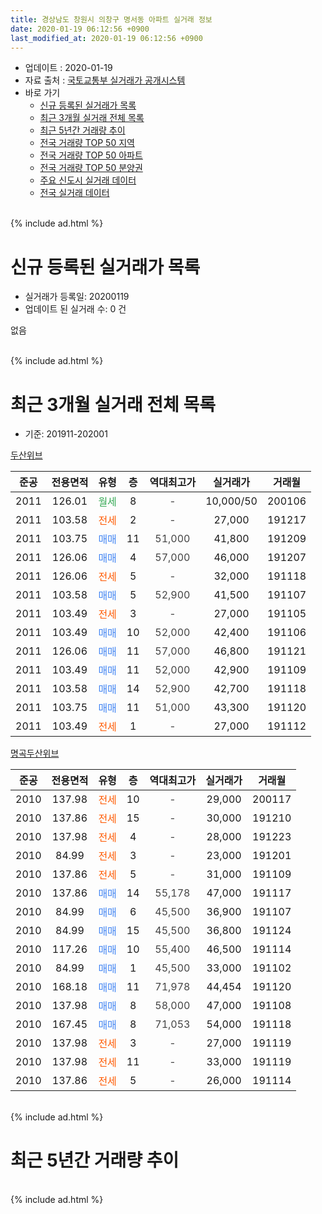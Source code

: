 ```yaml
---
title: 경상남도 창원시 의창구 명서동 아파트 실거래 정보
date: 2020-01-19 06:12:56 +0900
last_modified_at: 2020-01-19 06:12:56 +0900
---
```


* 업데이트 : 2020-01-19
* 자료 출처 : [국토교통부 실거래가 공개시스템](http://rt.molit.go.kr)
* 바로 가기
    * [신규 등록된 실거래가 목록](#신규-등록된-실거래가-목록)
    * [최근 3개월 실거래 전체 목록](#최근-3개월-실거래-전체-목록)
    * [최근 5년간 거래량 추이](#최근-5년간-거래량-추이)
    * [전국 거래량 TOP 50 지역](https://apt-info.github.io/apt-trade-info/최근-3개월-전국에서-가장-거래가-많이-발생한-지역)
    * [전국 거래량 TOP 50 아파트](https://apt-info.github.io/apt-trade-info/최근-3개월-전국에서-가장-거래가-많이-발생한-아파트)
    * [전국 거래량 TOP 50 분양권](https://apt-info.github.io/apt-trade-info/최근-3개월-전국에서-가장-거래가-많이-발생한-분양권)
    * [주요 신도시 실거래 데이터](https://apt-info.github.io/apt-trade-info/주요-신도시)
    * [전국 실거래 데이터](https://apt-info.github.io/apt-trade-info/전국)
<br>
{% include ad.html %}
<br>

# 신규 등록된 실거래가 목록
* 실거래가 등록일: 20200119
* 업데이트 된 실거래 수: 0 건

없음

<br>
{% include ad.html %}
<br>

# 최근 3개월 실거래 전체 목록
* 기준: 201911-202001


[두산위브](https://search.naver.com/search.naver?query=%EA%B2%BD%EC%83%81%EB%82%A8%EB%8F%84+%EC%B0%BD%EC%9B%90%EC%8B%9C+%EC%9D%98%EC%B0%BD%EA%B5%AC+%EB%AA%85%EC%84%9C%EB%8F%99+%EB%91%90%EC%82%B0%EC%9C%84%EB%B8%8C)

|준공|전용면적|유형|층|역대최고가|실거래가|거래월|
|:---:|:---:|:---:|:---:|:---:|:---:|:---:|
|2011|126.01|<span style="color:#34a853">월세</span>|8|<span style="color:#444444">-</span>|10,000/50|200106|
|2011|103.58|<span style="color:#ff5a00">전세</span>|2|<span style="color:#444444">-</span>|27,000|191217|
|2011|103.75|<span style="color:#4285f3">매매</span>|11|<span style="color:#444444">51,000</span>|41,800|191209|
|2011|126.06|<span style="color:#4285f3">매매</span>|4|<span style="color:#444444">57,000</span>|46,000|191207|
|2011|126.06|<span style="color:#ff5a00">전세</span>|5|<span style="color:#444444">-</span>|32,000|191118|
|2011|103.58|<span style="color:#4285f3">매매</span>|5|<span style="color:#444444">52,900</span>|41,500|191107|
|2011|103.49|<span style="color:#ff5a00">전세</span>|3|<span style="color:#444444">-</span>|27,000|191105|
|2011|103.49|<span style="color:#4285f3">매매</span>|10|<span style="color:#444444">52,000</span>|42,400|191106|
|2011|126.06|<span style="color:#4285f3">매매</span>|11|<span style="color:#444444">57,000</span>|46,800|191121|
|2011|103.49|<span style="color:#4285f3">매매</span>|11|<span style="color:#444444">52,000</span>|42,900|191109|
|2011|103.58|<span style="color:#4285f3">매매</span>|14|<span style="color:#444444">52,900</span>|42,700|191118|
|2011|103.75|<span style="color:#4285f3">매매</span>|11|<span style="color:#444444">51,000</span>|43,300|191120|
|2011|103.49|<span style="color:#ff5a00">전세</span>|1|<span style="color:#444444">-</span>|27,000|191112|

[명곡두산위브](https://search.naver.com/search.naver?query=%EA%B2%BD%EC%83%81%EB%82%A8%EB%8F%84+%EC%B0%BD%EC%9B%90%EC%8B%9C+%EC%9D%98%EC%B0%BD%EA%B5%AC+%EB%AA%85%EC%84%9C%EB%8F%99+%EB%AA%85%EA%B3%A1%EB%91%90%EC%82%B0%EC%9C%84%EB%B8%8C)

|준공|전용면적|유형|층|역대최고가|실거래가|거래월|
|:---:|:---:|:---:|:---:|:---:|:---:|:---:|
|2010|137.98|<span style="color:#ff5a00">전세</span>|10|<span style="color:#444444">-</span>|29,000|200117|
|2010|137.86|<span style="color:#ff5a00">전세</span>|15|<span style="color:#444444">-</span>|30,000|191210|
|2010|137.98|<span style="color:#ff5a00">전세</span>|4|<span style="color:#444444">-</span>|28,000|191223|
|2010|84.99|<span style="color:#ff5a00">전세</span>|3|<span style="color:#444444">-</span>|23,000|191201|
|2010|137.86|<span style="color:#ff5a00">전세</span>|5|<span style="color:#444444">-</span>|31,000|191109|
|2010|137.86|<span style="color:#4285f3">매매</span>|14|<span style="color:#444444">55,178</span>|47,000|191117|
|2010|84.99|<span style="color:#4285f3">매매</span>|6|<span style="color:#444444">45,500</span>|36,900|191107|
|2010|84.99|<span style="color:#4285f3">매매</span>|15|<span style="color:#444444">45,500</span>|36,800|191124|
|2010|117.26|<span style="color:#4285f3">매매</span>|10|<span style="color:#444444">55,400</span>|46,500|191114|
|2010|84.99|<span style="color:#4285f3">매매</span>|1|<span style="color:#444444">45,500</span>|33,000|191102|
|2010|168.18|<span style="color:#4285f3">매매</span>|11|<span style="color:#444444">71,978</span>|44,454|191120|
|2010|137.98|<span style="color:#4285f3">매매</span>|8|<span style="color:#444444">58,000</span>|47,000|191108|
|2010|167.45|<span style="color:#4285f3">매매</span>|8|<span style="color:#444444">71,053</span>|54,000|191118|
|2010|137.98|<span style="color:#ff5a00">전세</span>|3|<span style="color:#444444">-</span>|27,000|191119|
|2010|137.98|<span style="color:#ff5a00">전세</span>|11|<span style="color:#444444">-</span>|33,000|191119|
|2010|137.86|<span style="color:#ff5a00">전세</span>|5|<span style="color:#444444">-</span>|26,000|191114|


<br>
{% include ad.html %}
<br>

# 최근 5년간 거래량 추이


<div style="width:100%;">
    <canvas id="deal_progress" height="200"></canvas>
</div>

<script>
new Chart(document.getElementById("deal_progress"), {
    type: 'line',
    data: {
        labels: ['201501','201502','201503','201504','201505','201506','201507','201508','201509','201510','201511','201512','201601','201602','201603','201604','201605','201606','201607','201608','201609','201610','201611','201612','201701','201702','201703','201704','201705','201706','201707','201708','201709','201710','201711','201712','201801','201802','201803','201804','201805','201806','201807','201808','201809','201810','201811','201812','201901','201902','201903','201904','201905','201906','201907','201908','201909','201910','201911','201912','202001'],
        datasets: [{
            label: '매매',
            pointRadius: 1,
            data: [8, 4, 6, 4, 5, 9, 6, 6, 8, 19, 9, 3, 3, 2, 3, 1, 4, 0, 2, 2, 5, 6, 1, 3, 1, 2, 4, 1, 1, 1, 2, 0, 1, 1, 0, 1, 4, 0, 1, 3, 0, 1, 0, 0, 0, 2, 0, 2, 2, 1, 1, 2, 10, 7, 4, 5, 1, 7, 14, 2, 0],
            borderColor: "rgba(255, 201, 14, 1)",
            backgroundColor: "rgba(255, 201, 14, 0.5)",
            fill: false,
            lineTension: 0
        },{
            label: '전월세',
            pointRadius: 1,
            data: [5, 5, 8, 3, 6, 6, 2, 4, 6, 7, 7, 8, 12, 6, 14, 11, 2, 5, 3, 4, 3, 6, 1, 4, 4, 7, 6, 5, 4, 10, 2, 2, 2, 4, 8, 6, 12, 8, 7, 12, 7, 4, 7, 4, 3, 7, 4, 8, 2, 3, 2, 3, 4, 6, 4, 5, 10, 7, 7, 4, 2],
            borderColor: "rgba(0, 141, 185, 1)",
            backgroundColor: "rgba(0, 141, 185, 0.5)",
            fill: false,
            lineTension: 0
        }
        ]
    },
    options: {
        responsive: true,
        title: {
            display: false
        },
        tooltips: {
            mode: 'index',
            intersect: false
        },
        hover: {
            mode: 'nearest',
            intersect: true
        },
        scales: {
            xAxes: [{
                display: true,
                scaleLabel: {
                    display: true,
                    labelString: '년/월'
                }
            }],
            yAxes: [{
                display: true,
                ticks: {
                    suggestedMin: 0,
                },
                scaleLabel: {
                    display: true,
                    labelString: '실거래 수'
                }
            }]
        }
    }
});

</script>


<br>
{% include ad.html %}
<br>

